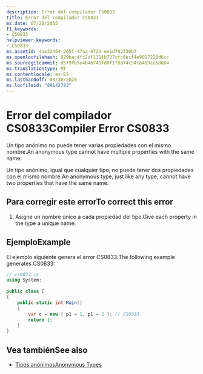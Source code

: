 ```yaml
---
description: Error del compilador CS0833
title: Error del compilador CS0833
ms.date: 07/20/2015
f1_keywords:
- CS0833
helpviewer_keywords:
- CS0833
ms.assetid: 4ae32454-265f-47aa-bf2a-ee1d702330b7
ms.openlocfilehash: 929bac4fc2df131fb727cfc8ecf4e9017220d6cc
ms.sourcegitcommit: d579fb5e4b46745fd0f1f8874c94c6469ce58604
ms.translationtype: MT
ms.contentlocale: es-ES
ms.lasthandoff: 08/30/2020
ms.locfileid: "89142783"
---
```

# <a name="compiler-error-cs0833"></a><span data-ttu-id="a0a5a-103">Error del compilador CS0833</span><span class="sxs-lookup"><span data-stu-id="a0a5a-103">Compiler Error CS0833</span></span>
<span data-ttu-id="a0a5a-104">Un tipo anónimo no puede tener varias propiedades con el mismo nombre.</span><span class="sxs-lookup"><span data-stu-id="a0a5a-104">An anonymous type cannot have multiple properties with the same name.</span></span>  
  
 <span data-ttu-id="a0a5a-105">Un tipo anónimo, igual que cualquier tipo, no puede tener dos propiedades con el mismo nombre.</span><span class="sxs-lookup"><span data-stu-id="a0a5a-105">An anonymous type, just like any type, cannot have two properties that have the same name.</span></span>  
  
## <a name="to-correct-this-error"></a><span data-ttu-id="a0a5a-106">Para corregir este error</span><span class="sxs-lookup"><span data-stu-id="a0a5a-106">To correct this error</span></span>  
  
1. <span data-ttu-id="a0a5a-107">Asigne un nombre único a cada propiedad del tipo.</span><span class="sxs-lookup"><span data-stu-id="a0a5a-107">Give each property in the type a unique name.</span></span>  
  
## <a name="example"></a><span data-ttu-id="a0a5a-108">Ejemplo</span><span class="sxs-lookup"><span data-stu-id="a0a5a-108">Example</span></span>  
 <span data-ttu-id="a0a5a-109">El ejemplo siguiente genera el error CS0833:</span><span class="sxs-lookup"><span data-stu-id="a0a5a-109">The following example generates CS0833:</span></span>  
  
```csharp  
// cs0833.cs  
using System;  
  
public class C  
{  
    public static int Main()  
    {  
        var c = new { p1 = 1, p1 = 2 }; // CS0833  
        return 1;  
    }  
}  
```  
  
## <a name="see-also"></a><span data-ttu-id="a0a5a-110">Vea también</span><span class="sxs-lookup"><span data-stu-id="a0a5a-110">See also</span></span>

- [<span data-ttu-id="a0a5a-111">Tipos anónimos</span><span class="sxs-lookup"><span data-stu-id="a0a5a-111">Anonymous Types</span></span>](../programming-guide/classes-and-structs/anonymous-types.md)
